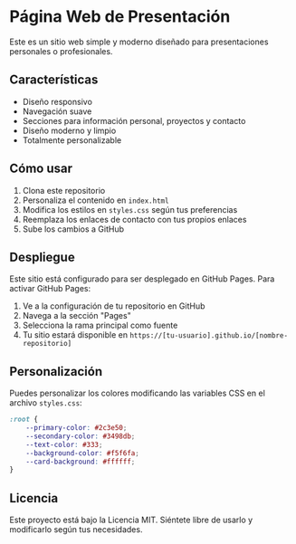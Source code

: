 # Página Web de Presentación

Este es un sitio web simple y moderno diseñado para presentaciones personales o profesionales.

## Características

- Diseño responsivo
- Navegación suave
- Secciones para información personal, proyectos y contacto
- Diseño moderno y limpio
- Totalmente personalizable

## Cómo usar

1. Clona este repositorio
2. Personaliza el contenido en `index.html`
3. Modifica los estilos en `styles.css` según tus preferencias
4. Reemplaza los enlaces de contacto con tus propios enlaces
5. Sube los cambios a GitHub

## Despliegue

Este sitio está configurado para ser desplegado en GitHub Pages. Para activar GitHub Pages:

1. Ve a la configuración de tu repositorio en GitHub
2. Navega a la sección "Pages"
3. Selecciona la rama principal como fuente
4. Tu sitio estará disponible en `https://[tu-usuario].github.io/[nombre-repositorio]`

## Personalización

Puedes personalizar los colores modificando las variables CSS en el archivo `styles.css`:

```css
:root {
    --primary-color: #2c3e50;
    --secondary-color: #3498db;
    --text-color: #333;
    --background-color: #f5f6fa;
    --card-background: #ffffff;
}
```

## Licencia

Este proyecto está bajo la Licencia MIT. Siéntete libre de usarlo y modificarlo según tus necesidades. 